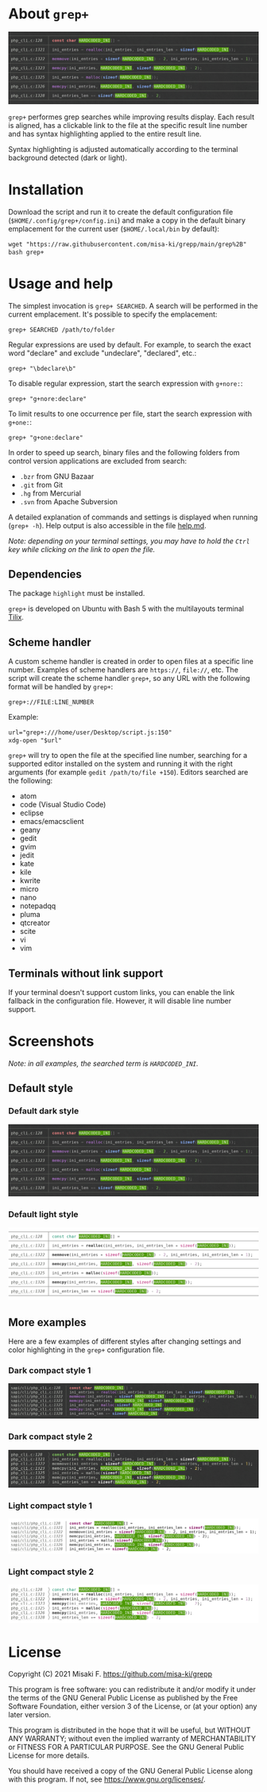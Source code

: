 # About `grep+`

![grep+](https://raw.githubusercontent.com/misa-ki/grepp/main/assets/default-dark.png)

`grep+` performes grep searches while improving results display. Each result is aligned, has a clickable link to the file at the specific result line number and has syntax highlighting applied to the entire result line.

Syntax highlighting is adjusted automatically according to the terminal background detected (dark or light).

# Installation

Download the script and run it to create the default configuration file (`$HOME/.config/grep+/config.ini`) and make a copy in the default binary emplacement for the current user (`$HOME/.local/bin` by default):

	wget "https://raw.githubusercontent.com/misa-ki/grepp/main/grep%2B"
	bash grep+

# Usage and help

The simplest invocation is `grep+ SEARCHED`. A search will be performed in the current emplacement. It's possible to specify the emplacement:

	grep+ SEARCHED /path/to/folder

Regular expressions are used by default. For example, to search the exact word "declare" and exclude "undeclare", "declared", etc.:

	grep+ "\bdeclare\b"

To disable regular expression, start the search expression with `g+nore:`:

	grep+ "g+nore:declare"

To limit results to one occurrence per file, start the search expression with `g+one:`:

	grep+ "g+one:declare"

In order to speed up search, binary files and the following folders from control version applications are excluded from search:

- `.bzr` from GNU Bazaar
- `.git` from Git
- `.hg` from Mercurial
- `.svn` from Apache Subversion

A detailed explanation of commands and settings is displayed when running (`grep+ -h`). Help output is also accessible in the file [help.md](https://github.com/misa-ki/grepp/blob/main/help.md).

*Note: depending on your terminal settings, you may have to hold the `Ctrl` key while clicking on the link to open the file.*

## Dependencies

The package `highlight` must be installed.

`grep+` is developed on Ubuntu with Bash 5 with the multilayouts terminal [Tilix](https://github.com/gnunn1/tilix).

## Scheme handler

A custom scheme handler is created in order to open files at a specific line number. Examples of scheme handlers are `https://`, `file://`, etc. The script will create the scheme handler `grep+`, so any URL with the following format will be handled by `grep+`:

	grep+://FILE:LINE_NUMBER

Example:

	url="grep+:///home/user/Desktop/script.js:150"
	xdg-open "$url"

`grep+` will try to open the file at the specified line number, searching for a supported editor installed on the system and running it with the right arguments (for example `gedit /path/to/file +150`). Editors searched are the following:

- atom
- code (Visual Studio Code)
- eclipse
- emacs/emacsclient
- geany
- gedit
- gvim
- jedit
- kate
- kile
- kwrite
- micro
- nano
- notepadqq
- pluma
- qtcreator
- scite
- vi
- vim

## Terminals without link support

If your terminal doesn't support custom links, you can enable the link fallback in the configuration file. However, it will disable line number support.

# Screenshots

*Note: in all examples, the searched term is `HARDCODED_INI`.*

## Default style

### Default dark style

![Default dark style](https://raw.githubusercontent.com/misa-ki/grepp/main/assets/default-dark.png)

### Default light style

![Default light style](https://raw.githubusercontent.com/misa-ki/grepp/main/assets/default-light.png)

## More examples

Here are a few examples of different styles after changing settings and color highlighting in the `grep+` configuration file.

### Dark compact style 1

![Dark compact style 1](https://raw.githubusercontent.com/misa-ki/grepp/main/assets/dark-compact-1.png)

### Dark compact style 2

![Dark compact style 2](https://raw.githubusercontent.com/misa-ki/grepp/main/assets/dark-compact-2.png)

### Light compact style 1

![Light compact style 1](https://raw.githubusercontent.com/misa-ki/grepp/main/assets/light-compact-1.png)

### Light compact style 2

![Light compact style 2](https://raw.githubusercontent.com/misa-ki/grepp/main/assets/light-compact-2.png)

# License

Copyright (C) 2021  Misaki F. <https://github.com/misa-ki/grepp>

This program is free software: you can redistribute it and/or modify
it under the terms of the GNU General Public License as published by
the Free Software Foundation, either version 3 of the License, or
(at your option) any later version.

This program is distributed in the hope that it will be useful,
but WITHOUT ANY WARRANTY; without even the implied warranty of
MERCHANTABILITY or FITNESS FOR A PARTICULAR PURPOSE.  See the
GNU General Public License for more details.

You should have received a copy of the GNU General Public License
along with this program.  If not, see <https://www.gnu.org/licenses/>.

